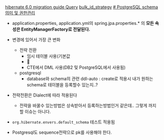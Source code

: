 
[hibernate 6.0 migration guide Query](https://docs.jboss.org/hibernate/orm/6.0/migration-guide/migration-guide.html#query)
[bulk_id_strategy](https://in.relation.to/2017/02/01/non-temporary-table-bulk-id-strategies/)
[# PostgreSQL schema 의미 및 권한관리](https://kimdubi.github.io/postgresql/pg_schema/)

- application.properties, application.yml의 spring.jpa.properties.* 의 **모든 속성은 EntityManagerFactory로 전달된다.**

- 변경에 있어서 가장 큰 변화
	- 전략 전환
		- 임시 테이블 사용(기본값
		- 🔽
		- CTE에서 DML 사용(DB2 및 PostgreSQL에서 사용됨)
	- postgresql
		- database와 schema의 관련 ddl-auto : create로 적용시 내가 원하는 schema로 테이블을 등록할수 있는지..?

- 전략전환은 Dialect에 따라 적용된다
	- 전략을 바꿀수 있는방법은 상속받아서 등록하는방법인거 같은데.. 그렇게 까지 할 이슈는 아니다.
- `org.hibernate.envers.default_schema` 테스트 적용됨
- Postgresql도 sequence전략으로 pk를 사용해야 한다.
